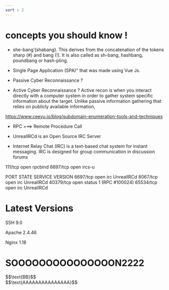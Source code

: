 ```yaml
---
sort : 2
---
```



# concepts you should know ! 

* she-bang‘(shabang). This derives from the concatenation of the tokens sharp (#) and bang (!). It is also called as sh-bang, hashbang, poundbang or hash-pling. 


* Single Page Application (SPA)" that was made using Vue Js.


* Passive Cyber Reconnaissance ? 
* Active Cyber Reconnaissance ? 
Active recon is when you interact directly with a computer system in order to gather system specific information about the target. Unlike passive information gathering that relies on publicly available information, 

https://www.ceeyu.io/blog/subdomain-enumeration-tools-and-techniques



* RPC ===> Remote Procedure Call 

* UnrealIRCd is an Open Source IRC Server

* Internet Relay Chat (IRC) is a text-based chat system for instant messaging. IRC is    designed for group communication in discussion forums

111/tcp   open  rpcbind
6697/tcp  open  ircs-u


PORT      STATE SERVICE VERSION
6697/tcp  open  irc     UnrealIRCd
8067/tcp  open  irc     UnrealIRCd
40379/tcp open  status  1 (RPC #100024)
65534/tcp open  irc     UnrealIRCd



# Latest Versions 

SSH     9.0

Apache  2.4.46

Nginx   1.18








# SOOOOOOOOOOOOOOON2222

<div markdown="1" style="disply:inline-block"> $$\text{BB}$$

<div markdown="1" style="disply:inline-block"> $$\text{AAAAAAAAAAAAAAA}$$

